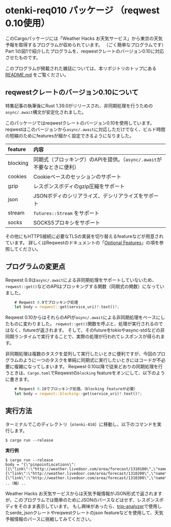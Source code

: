 # otenki-req010 パッケージ （reqwest 0.10使用）

このCargoパッケージには「Weather Hacks お天気サービス」から東京の天気予報を取得するプログラムが収められています。
（ごく簡単なプログラムです）　
Part 1の図1で紹介したプログラムを、reqwestクレートのバージョン0.10に対応させたものです。

このプログラムが掲載された雑誌については、本リポジトリのトップにある [README.md][top] をご覧ください。

[top]: ../README.md

## reqwestクレートのバージョン0.10について

特集記事の執筆後にRust 1.39.0がリリースされ、非同期処理を行うための`async/.await`構文が安定化されました。

このパッケージではreqwestクレートのバージョン0.10を使用しています。
reqwestはこのバージョンから`async/.await`に対応しただけでなく、ビルド時間の短縮のためにfeaturesが細かく設定できるようになりました。

| feature | 内容 |
|:--|:--|
| blocking | 同期式（ブロッキング）のAPIを提供。（`async/.await`が不要なときに便利） |
| cookies | Cookieベースのセッションのサポート |
| gzip | レスポンスボディのgzip圧縮をサポート |
| json | JSONボディのシリアライズ、デシリアライズをサポート |
| stream | `futures::Stream` をサポート |
| socks | SOCKS5プロキシをサポート |

その他にもHTTPS接続に必要なTLSの実装を切り替えるfeatureなどが用意されています。
詳しくはReqwestのドキュメントの「[Optional Features][reqwest-features]」の項を参照してください。

[reqwest-features]: https://docs.rs/reqwest/0.10.1/reqwest/#optional-features

## プログラムの変更点

Reqwest 0.9は`async/.await`による非同期処理をサポートしていないため、`reqwest::get()`などのAPIはブロッキングする関数（同期式の関数）になっていました。

```rust:src/main.rs
    # Reqwest 0.9でブロッキング処理
    let body = reqwest::get(service_uri)?.text()?;
```

Reqwest 0.10からはそれらのAPIが`async/.await`による非同期処理をベースにしたものに変わりました。
`reqwest::get()`関数を呼ぶと、処理が実行されるのではなく、futureが返されます。
そして、そのfutureをtokioやasync-stdなどの非同期ランタイムで実行することで、実際の処理が行われてレスポンスが得られます。

非同期処理は複数のタスクを並列して実行したいときに便利ですが、今回のプログラムのように一つのタスクを単純に同期式に実行したいときにはコードが不必要に複雑になってしまいます。
Reqwest 0.10以降で従来どおりの同期処理を行うときは、`Cargo.toml`でReqwestの`blocking` featureをオンにして、以下のように書きます。

```rust:src/main.rs
    # Reqwest 0.10でブロッキング処理。（blocking featureが必要）
    let body = reqwest::blocking::get(service_uri)?.text()?;
```

## 実行方法

ターミナルでこのディレクトリ（`otenki-010`）に移動し、以下のコマンドを実行します。

```console
$ cargo run --release
```

**実行例**

```console
$ cargo run --release
body = "{\"pinpointLocations\":[{\"link\":\"http://weather.livedoor.com/area/forecast/1310100\",\"name\":\"\\u5343\\u4ee3\\u7530\\u533a\"},{\"link\":\"http://weather.livedoor.com/area/forecast/1310200\",\"name\":\"\\u4e2d\\u592e\\u533a\"},{\"link\":\"http://weather.livedoor.com/area/forecast/1310300\",\"name\":\"\\u6e2f\\u533a\"},
..（略）..
```

Weather Hacks お天気サービスからは天気予報情報がJSON形式で返されますが、このプログラムでは簡単のためにJSONのパースなどはせず、レスポンスボディをそのまま表示しています。
もし興味があったら、[trip-analyzer][trip-analyzer]で使用したserde_jsonクレートやreqwestクレートのjson featureなどを使用して、天気予報情報のパースに挑戦してみてください。

[trip-analyzer]: ../trip-analyzer
